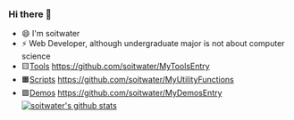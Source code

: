 ### Hi there 👋
- 😄 I'm soitwater
- ⚡ Web Developer, although undergraduate major is not about computer science  
- 🟨[Tools](https://github.com/soitwater/MyToolsEntry)   https://github.com/soitwater/MyToolsEntry
- 🟧[Scripts](https://github.com/soitwater/MyUtilityFunctions) https://github.com/soitwater/MyUtilityFunctions
- 🟩[Demos](https://github.com/soitwater/MyDemosEntry) https://github.com/soitwater/MyDemosEntry
[![soitwater's github stats](https://github-readme-stats.vercel.app/api?username=soitwater)](https://github.com/soitwater/github-readme-stats)
